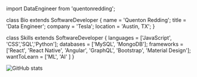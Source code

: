 import DataEngineer from 'quentonredding';

class Bio extends SoftwareDeveloper {
  name     = 'Quenton Redding';
  title    = 'Data Engineer';
  company  = 'Tesla';
  location = 'Austin, TX';
}

class Skills extends SoftwareDeveloper {
  languages  = ['JavaScript', 'CSS','SQL','Python'];
  databases  = ['MySQL', 'MongoDB'];
  frameworks = ['React', 'React Native', 'Angular', 'GraphQL', 'Bootstrap', 'Material Design'];
  wantToLearn = ['ML', 'AI' ]
}

![GitHub stats](https://github-readme-stats.vercel.app/api?username=Q-Redding&show_icons=true)
